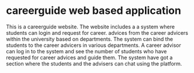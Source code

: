 # careerguide web based application
This is a careerguide website. 
The website includes a a system where students can login and request for career.
advices from the career advicers within the university based on departments.
The system can bind the students to the career advicers in various departments.
A career advisor can log in to the system and see the number of students who have requested for career advices and guide them.
The system have got a section where the students and the advisers can chat using the platform.
